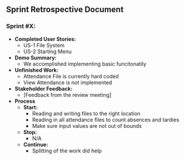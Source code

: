 ## Sprint Retrospective Document

### Sprint #X:
- **Completed User Stories:**
  - US-1 File System
  - US-2 Starting Menu
- **Demo Summary:**
  - We accomplished implementing basic funcitonatily
- **Unfinished Work:**
  - Attendance File is currently hard coded 
  - View Attendance is not implemented
- **Stakeholder Feedback:**
  - [Feedback from the review meeting]
- **Process**
  - **Start:**
    - Reading and writing files to the right location
    - Reading in all attendance files to count absences and tardies
    - Make sure input values are not out of bounds
  - **Stop:**
    - N/A
  - **Continue:**
    - Splitting of the work did help